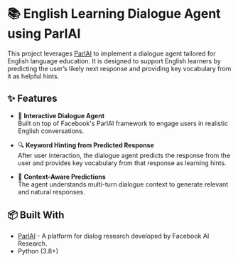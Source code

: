 # 📚 English Learning Dialogue Agent using ParlAI

This project leverages [ParlAI](https://parl.ai/) to implement a dialogue agent tailored for English language education. It is designed to support English learners by predicting the user’s likely next response and providing key vocabulary from it as helpful hints.

## ✨ Features

- 🤖 **Interactive Dialogue Agent**  
  Built on top of Facebook's ParlAI framework to engage users in realistic English conversations.

- 🔍 **Keyword Hinting from Predicted Response**  
  After user interaction, the dialogue agent predicts the response from the user and provides key vocabulary from that response as learning hints.


- 🧠 **Context-Aware Predictions**  
  The agent understands multi-turn dialogue context to generate relevant and natural responses.

## 📦 Built With

- [ParlAI](https://parl.ai/) - A platform for dialog research developed by Facebook AI Research.
- Python (3.8+)